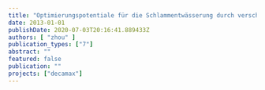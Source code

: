 ```yaml
---
title: "Optimierungspotentiale für die Schlammentwässerung durch verschiedene chemische Konditionierungsverfahren"
date: 2013-01-01
publishDate: 2020-07-03T20:16:41.889433Z
authors: [ "zhou" ]
publication_types: ["7"]
abstract: ""
featured: false
publication: ""
projects: ["decamax"]
---
```


